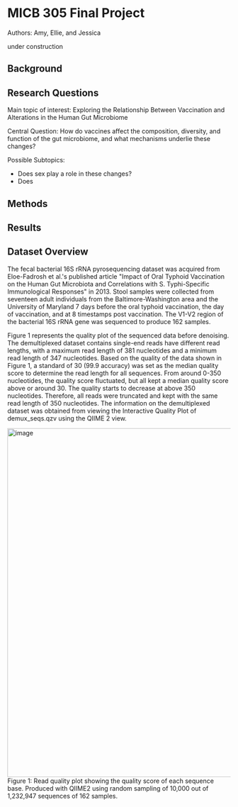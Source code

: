 # MICB 305 Final Project
Authors: Amy, Ellie, and Jessica

under construction

## Background 

## Research Questions 
Main topic of interest: Exploring the Relationship Between Vaccination and 
Alterations in the Human Gut Microbiome 

Central Question: How do vaccines affect the composition, diversity, and function
of the gut microbiome, and what mechanisms underlie these changes?

Possible Subtopics: 
- Does sex play a role in these changes? 
- Does 

## Methods 

## Results
## Dataset Overview
The fecal bacterial 16S rRNA pyrosequencing dataset was acquired from Eloe-Fadrosh et al.'s published article "Impact of Oral Typhoid Vaccination on the Human Gut Microbiota and Correlations with S. Typhi-Specific Immunological Responses" in 2013.  Stool samples were collected from seventeen adult individuals from the Baltimore-Washington area and the University of Maryland 7 days before the oral typhoid vaccination, the day of vaccination, and at 8 timestamps post vaccination. The V1-V2 region of the bacterial 16S rRNA gene was sequenced to produce 162 samples. 

Figure 1 represents the quality plot of the sequenced data before denoising. The demultiplexed dataset contains single-end reads have different read lengths, with a maximum read length of 381 nucleotides and a minimum read length of 347 nucleotides. Based on the quality of the data shown in Figure 1, a standard of 30 (99.9 accuracy) was set as the median quality score to determine the read length for all sequences. From around 0-350 nucleotides, the quality score fluctuated, but all kept a median quality score above or around 30. The quality starts to decrease at above 350 nucleotides. Therefore, all reads were truncated and kept with the same read length of 350 nucleotides. The information on the demultiplexed dataset was obtained from viewing the Interactive Quality Plot of demux_seqs.qzv using the QIIME 2 view.

<img width="1330" height="787" alt="image" src="https://github.com/user-attachments/assets/99465c56-9494-45fd-9650-f4764edb178c" />
Figure 1: Read quality plot showing the quality score of each sequence base. Produced with QIIME2 using random sampling of 10,000 out of 1,232,947 sequences of 162 samples.




